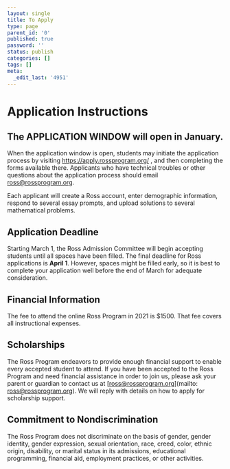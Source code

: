 ```yaml
---
layout: single
title: To Apply
type: page
parent_id: '0'
published: true
password: ''
status: publish
categories: []
tags: []
meta:
  _edit_last: '4951'
---
```


# Application Instructions

## The APPLICATION WINDOW will open in January.

When the application window is open, students may initiate the 
application process by visiting 
<a href="https://apply.rossprogram.org/">https://apply.rossprogram.org/</a> ,
and then completing the forms available there.  Applicants who have 
technical troubles or other questions about the application
process should email 
<a href="mailto:ross@rossprogram.org">ross@rossprogram.org</a>.

Each applicant will create a Ross account, enter demographic information, 
respond to several essay prompts, and upload solutions to several mathematical problems.  

## Application Deadline

Starting March 1, the Ross Admission Committee will begin accepting
students until all spaces have been filled.  The final deadline for
Ross applications is <b>April 1</b>. However, spaces might be filled
early, so it is best to complete your application well before the end
of March for adequate consideration.
  

## Financial Information

The fee to attend the online Ross Program in 2021 is $1500. That fee covers 
all instructional expenses. 

## Scholarships

The Ross Program endeavors to provide enough financial support to
enable every accepted student to attend. If you have been accepted to
the Ross Program and need financial assistance in order to join us,
please ask your parent or guardian to contact us at
[ross@rossprogram.org](mailto: ross@rossprogram.org). We will reply
with details on how to apply for scholarship support.

## Commitment to Nondiscrimination

The Ross Program does not discriminate on the basis of gender, gender
identity, gender expression, sexual orientation, race, creed, color,
ethnic origin, disability, or marital status in its admissions,
educational programming, financial aid, employment practices, or other
activities.


